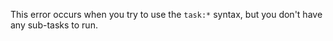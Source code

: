 This error occurs when you try to use the `task:*` syntax, but you don't have any sub-tasks to run.


